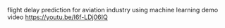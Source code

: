 flight delay prediction for aviation industry using machine learning
demo video 
https://youtu.be/l6f-LDj06IQ
